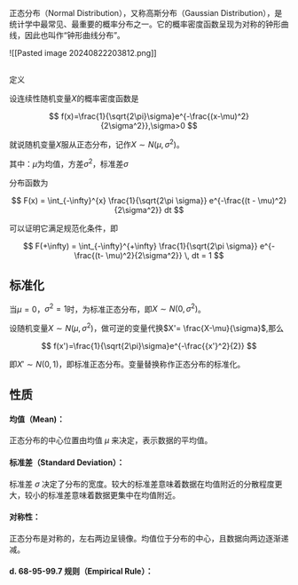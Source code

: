 
正态分布（Normal Distribution），又称高斯分布（Gaussian Distribution），是统计学中最常见、最重要的概率分布之一。它的概率密度函数呈现为对称的钟形曲线，因此也叫作“钟形曲线分布”。

![[Pasted image 20240822203812.png]]
## 
定义

设连续性随机变量$X$的概率密度函数是

$$
f(x)=\frac{1}{\sqrt{2\pi}\sigma}e^{-\frac{(x-\mu)^2}{2\sigma^2}},\sigma>0
$$

就说随机变量$X$服从正态分布，记作$X \sim N(\mu,\sigma^2)$。

其中：$\mu$为均值，方差$\sigma^2$，标准差$\sigma$

分布函数为

$$
F(x) = \int_{-\infty}^{x} \frac{1}{\sqrt{2\pi \sigma}} e^{-\frac{(t - \mu)^2}{2\sigma^2}} dt
$$

可以证明它满足规范化条件，即

$$
F(+\infty) = \int_{-\infty}^{+\infty} \frac{1}{\sqrt{2\pi \sigma}} e^{-\frac{(t- \mu)^2}{2\sigma^2}} \, dt = 1
$$
## 标准化

当$\mu=0$，$\sigma^2=1$时，为标准正态分布，即$X \sim N(0,\sigma^2)$。

设随机变量$X \sim N(\mu,\sigma^2)$，做可逆的变量代换$X'= \frac{X-\mu}{\sigma}$,那么

$$
f(x')=\frac{1}{\sqrt{2\pi}\sigma}e^{-\frac{{x'}^2}{2}}
$$

即$X' \sim N(0,1)$，即标准正态分布。变量替换称作正态分布的标准化。


## 性质


#### 均值（Mean)：

正态分布的中心位置由均值 $\mu$ 来决定，表示数据的平均值。

#### 标准差（Standard Deviation）：

标准差 $\sigma$ 决定了分布的宽度。较大的标准差意味着数据在均值附近的分散程度更大，较小的标准差意味着数据更集中在均值附近。

#### 对称性：

正态分布是对称的，左右两边呈镜像。均值位于分布的中心，且数据向两边逐渐递减。

#### d. **68-95-99.7 规则（Empirical Rule）**：


